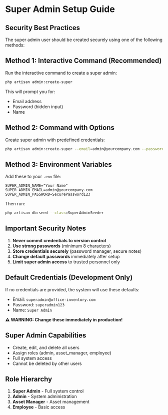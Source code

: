 # Super Admin Setup Guide

## Security Best Practices

The super admin user should be created securely using one of the following methods:

## Method 1: Interactive Command (Recommended)

Run the interactive command to create a super admin:

```bash
php artisan admin:create-super
```

This will prompt you for:
- Email address
- Password (hidden input)
- Name

## Method 2: Command with Options

Create super admin with predefined credentials:

```bash
php artisan admin:create-super --email=admin@yourcompany.com --password=SecurePassword123 --name="Your Name"
```

## Method 3: Environment Variables

Add these to your `.env` file:

```env
SUPER_ADMIN_NAME="Your Name"
SUPER_ADMIN_EMAIL=admin@yourcompany.com
SUPER_ADMIN_PASSWORD=SecurePassword123
```

Then run:
```bash
php artisan db:seed --class=SuperAdminSeeder
```

## Important Security Notes

1. **Never commit credentials to version control**
2. **Use strong passwords** (minimum 8 characters)
3. **Store credentials securely** (password manager, secure notes)
4. **Change default passwords** immediately after setup
5. **Limit super admin access** to trusted personnel only

## Default Credentials (Development Only)

If no credentials are provided, the system will use these defaults:
- Email: `superadmin@office-inventory.com`
- Password: `superadmin123`
- Name: `Super Admin`

**⚠️ WARNING: Change these immediately in production!**

## Super Admin Capabilities

- Create, edit, and delete all users
- Assign roles (admin, asset_manager, employee)
- Full system access
- Cannot be deleted by other users

## Role Hierarchy

1. **Super Admin** - Full system control
2. **Admin** - System administration
3. **Asset Manager** - Asset management
4. **Employee** - Basic access 
